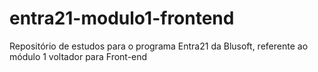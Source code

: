 # entra21-modulo1-frontend
 Repositório de estudos para o programa Entra21 da Blusoft, referente ao módulo 1 voltador para Front-end
